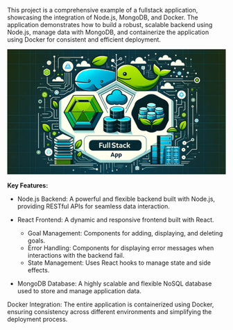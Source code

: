 This project is a comprehensive example of a fullstack application, showcasing the integration of Node.js, MongoDB, and Docker. The application demonstrates how to build a robust, scalable backend using Node.js, manage data with MongoDB, and containerize the application using Docker for consistent and efficient deployment.

![](assets/FullStackNode.png)


**Key Features:**

- Node.js Backend: A powerful and flexible backend built with Node.js, providing RESTful APIs for seamless data interaction.
  
- React Frontend: A dynamic and responsive frontend built with React.
  - Goal Management: Components for adding, displaying, and deleting goals.
  - Error Handling: Components for displaying error messages when interactions with the backend fail.
  - State Management: Uses React hooks to manage state and side effects.

- MongoDB Database: A highly scalable and flexible NoSQL database used to store and manage application data.

Docker Integration: The entire application is containerized using Docker, ensuring consistency across different environments and simplifying the deployment process.

